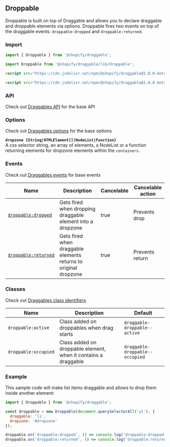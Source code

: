 ## Droppable

Droppable is built on top of Draggable and allows you to declare draggable and droppable elements via options.
Droppable fires two events on top of the draggable events: `droppable:dropped` and `droppable:returned`.

### Import

```js
import { Droppable } from '@shopify/draggable';
```

```js
import Droppable from '@shopify/draggable/lib/droppable';
```

```html
<script src="https://cdn.jsdelivr.net/npm/@shopify/draggable@1.0.0-beta.5/lib/draggable.bundle.js"></script>
```

```html
<script src="https://cdn.jsdelivr.net/npm/@shopify/draggable@1.0.0-beta.5/lib/droppable.js"></script>
```

### API

Check out [Draggables API](../Draggable#api) for the base API

### Options

Check out [Draggables options](../Draggable#options) for the base options

**`dropzone {String|HTMLElement[]|NodeList|Function}`**  
A css selector string, an array of elements, a NodeList or a function returning elements for dropzone
elements within the `containers`.

### Events

Check out [Draggables events](../Draggable#events) for base events

| Name                                      | Description                                                     | Cancelable | Cancelable action |
| ----------------------------------------- | --------------------------------------------------------------- | ---------- | ----------------- |
| [`droppable:dropped`][droppabledropped]   | Gets fired when dropping draggable element into a dropzone      | true       | Prevents drop     |
| [`droppable:returned`][droppablereturned] | Gets fired when draggable elements returns to original dropzone | true       | Prevents return   |

[droppabledropped]: DroppableEvent#droppabledroppedevent
[droppablereturned]: DroppableEvent#droppablereturnedevent

### Classes

Check out [Draggables class identifiers](../Draggable#classes)

| Name                 | Description                                                    | Default                         |
| -------------------- | -------------------------------------------------------------- | ------------------------------- |
| `droppable:active`   | Class added on droppables when drag starts                     | `draggable-droppable--active`   |
| `droppable:occupied` | Class added on droppable element, when it contains a draggable | `draggable-droppable--occupied` |

### Example

This sample code will make list items draggable and allows to drop them inside another element:

```js
import { Droppable } from '@shopify/draggable';

const droppable = new Droppable(document.querySelectorAll('ul'), {
  draggable: 'li',
  dropzone: '#dropzone'
});

droppable.on('droppable:dropped', () => console.log('droppable:dropped'));
droppable.on('droppable:returned', () => console.log('droppable:returned'));
```
